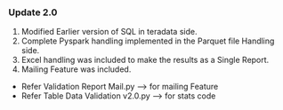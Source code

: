 ### Update 2.0
1. Modified Earlier version of SQL in teradata side.
2. Complete Pyspark handling implemented in the Parquet file Handling side.
3. Excel handling was included to make the results as a Single Report.
4. Mailing Feature was included. 
* Refer Validation Report Mail.py --> for mailing Feature
* Refer Table Data Validation v2.0.py --> for stats code
